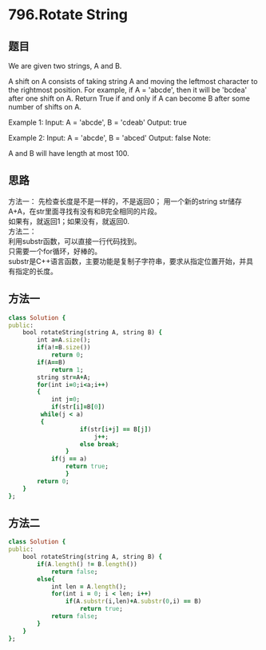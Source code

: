 # 796.Rotate String
## 题目
We are given two strings, A and B.

A shift on A consists of taking string A and moving the leftmost character to the rightmost position. For example, if A = 'abcde', then it will be 'bcdea' after one shift on A. Return True if and only if A can become B after some number of shifts on A.

Example 1:
Input: A = 'abcde', B = 'cdeab'
Output: true

Example 2:
Input: A = 'abcde', B = 'abced'
Output: false
Note:

A and B will have length at most 100.
## 思路
方法一：
先检查长度是不是一样的，不是返回0；
用一个新的string str储存A+A，在str里面寻找有没有和B完全相同的片段。  
如果有，就返回1；如果没有，就返回0.  
方法二：  
利用substr函数，可以直接一行代码找到。  
只需要一个for循环，好棒的。    
substr是C++语言函数，主要功能是复制子字符串，要求从指定位置开始，并具有指定的长度。  
## 方法一
```ruby
class Solution {
public:
    bool rotateString(string A, string B) {
        int a=A.size();
        if(a!=B.size())
            return 0;
        if(A==B)
            return 1;
        string str=A+A;
        for(int i=0;i<a;i++)
        {
            int j=0;
            if(str[i]=B[0])
         while(j < a)
         {  
                    if(str[i+j] == B[j])  
                        j++; 
                    else break; 
                }  
            if(j == a) 
                return true;
                }   
        return 0;
    }
};
```
## 方法二
```ruby
class Solution {  
public:  
    bool rotateString(string A, string B) {  
        if(A.length() != B.length())  
            return false;  
        else{  
            int len = A.length();  
            for(int i = 0; i < len; i++)  
                if(A.substr(i,len)+A.substr(0,i) == B)  
                    return true;  
            return false;  
        }  
    }  
};  
```
